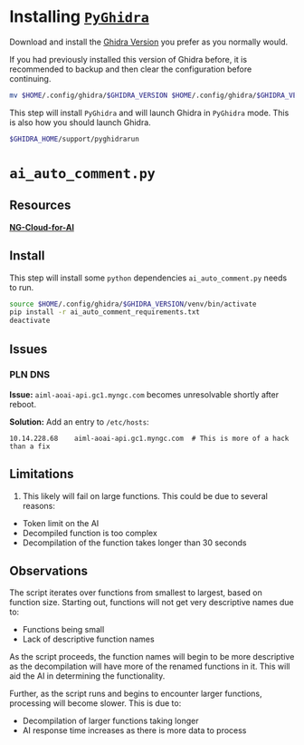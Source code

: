 # Installing [`PyGhidra`](https://github.com/NationalSecurityAgency/ghidra/blob/master/Ghidra/Features/PyGhidra/src/main/py/README.md)

Download and install the [Ghidra Version](https://github.com/NationalSecurityAgency/ghidra/releases) you prefer as you normally would.

If you had previously installed this version of Ghidra before, it is recommended to backup and then clear the configuration before continuing.

```sh
mv $HOME/.config/ghidra/$GHIDRA_VERSION $HOME/.config/ghidra/$GHIDRA_VERSION.old
```

This step will install `PyGhidra` and will launch Ghidra in `PyGhidra` mode. This is also how you should launch Ghidra.

```sh
$GHIDRA_HOME/support/pyghidrarun
```

# `ai_auto_comment.py`
## Resources
[**NG-Cloud-for-AI**](https://github.northgrum.com/NG-Cloud-for-AI/AI-Integrations)

## Install
This step will install some `python` dependencies `ai_auto_comment.py` needs to run.

```sh
source $HOME/.config/ghidra/$GHIDRA_VERSION/venv/bin/activate
pip install -r ai_auto_comment_requirements.txt
deactivate
```

## Issues
### PLN DNS
**Issue:** `aiml-aoai-api.gc1.myngc.com` becomes unresolvable shortly after reboot.

**Solution:** Add an entry to `/etc/hosts`:
```
10.14.228.68	aiml-aoai-api.gc1.myngc.com  # This is more of a hack than a fix
```

## Limitations
1. This likely will fail on large functions. This could be due to several reasons:
  - Token limit on the AI
  - Decompiled function is too complex
  - Decompilation of the function takes longer than 30 seconds

## Observations
The script iterates over functions from smallest to largest, based on function size. Starting out, functions will not get very descriptive names due to:
- Functions being small
- Lack of descriptive function names

As the script proceeds, the function names will begin to be more descriptive as the decompilation will have more of the renamed functions in it. This will aid the AI in determining the functionality.

Further, as the script runs and begins to encounter larger functions, processing will become slower. This is due to:
- Decompilation of larger functions taking longer
- AI response time increases as there is more data to process